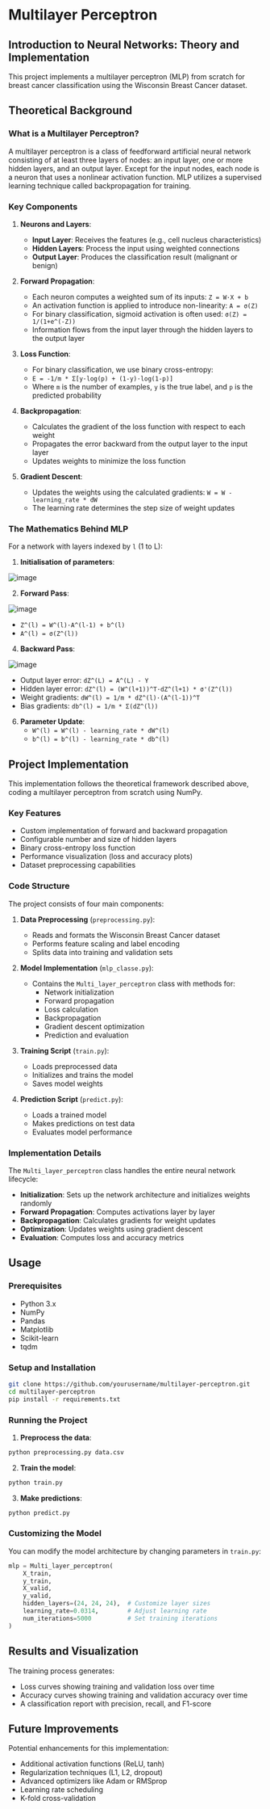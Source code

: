 # Multilayer Perceptron

## Introduction to Neural Networks: Theory and Implementation

This project implements a multilayer perceptron (MLP) from scratch for breast cancer classification using the Wisconsin Breast Cancer dataset.

## Theoretical Background

### What is a Multilayer Perceptron?

A multilayer perceptron is a class of feedforward artificial neural network consisting of at least three layers of nodes: an input layer, one or more hidden layers, and an output layer. Except for the input nodes, each node is a neuron that uses a nonlinear activation function. MLP utilizes a supervised learning technique called backpropagation for training.

### Key Components

1. **Neurons and Layers**: 
   - **Input Layer**: Receives the features (e.g., cell nucleus characteristics)
   - **Hidden Layers**: Process the input using weighted connections
   - **Output Layer**: Produces the classification result (malignant or benign)

2. **Forward Propagation**:
   - Each neuron computes a weighted sum of its inputs: `Z = W·X + b`
   - An activation function is applied to introduce non-linearity: `A = σ(Z)`
   - For binary classification, sigmoid activation is often used: `σ(Z) = 1/(1+e^(-Z))`
   - Information flows from the input layer through the hidden layers to the output layer

3. **Loss Function**:
   - For binary classification, we use binary cross-entropy:
   - `E = -1/m * Σ[y·log(p) + (1-y)·log(1-p)]`
   - Where `m` is the number of examples, `y` is the true label, and `p` is the predicted probability

4. **Backpropagation**:
   - Calculates the gradient of the loss function with respect to each weight
   - Propagates the error backward from the output layer to the input layer
   - Updates weights to minimize the loss function

5. **Gradient Descent**:
   - Updates the weights using the calculated gradients: `W = W - learning_rate * dW`
   - The learning rate determines the step size of weight updates

### The Mathematics Behind MLP

For a network with layers indexed by `l` (1 to L):
1. **Initialisation of parameters**:

![image](https://github.com/user-attachments/assets/8250955a-8979-4cff-a4ac-de79d4278a9a)

2. **Forward Pass**:

![image](https://github.com/user-attachments/assets/280c90e2-40b7-481c-b0f1-d5885375d274)

   - `Z^(l) = W^(l)·A^(l-1) + b^(l)`
   - `A^(l) = σ(Z^(l))`

4. **Backward Pass**:

![image](https://github.com/user-attachments/assets/0aa9f320-dc77-4a73-bb3d-5f92a25d9b86)

   - Output layer error: `dZ^(L) = A^(L) - Y`
   - Hidden layer error: `dZ^(l) = (W^(l+1))^T·dZ^(l+1) * σ'(Z^(l))`
   - Weight gradients: `dW^(l) = 1/m * dZ^(l)·(A^(l-1))^T`
   - Bias gradients: `db^(l) = 1/m * Σ(dZ^(l))`

6. **Parameter Update**:
   - `W^(l) = W^(l) - learning_rate * dW^(l)`
   - `b^(l) = b^(l) - learning_rate * db^(l)`

## Project Implementation

This implementation follows the theoretical framework described above, coding a multilayer perceptron from scratch using NumPy.

### Key Features

- Custom implementation of forward and backward propagation
- Configurable number and size of hidden layers
- Binary cross-entropy loss function
- Performance visualization (loss and accuracy plots)
- Dataset preprocessing capabilities

### Code Structure

The project consists of four main components:

1. **Data Preprocessing** (`preprocessing.py`):
   - Reads and formats the Wisconsin Breast Cancer dataset
   - Performs feature scaling and label encoding
   - Splits data into training and validation sets

2. **Model Implementation** (`mlp_classe.py`):
   - Contains the `Multi_layer_perceptron` class with methods for:
     - Network initialization
     - Forward propagation
     - Loss calculation
     - Backpropagation
     - Gradient descent optimization
     - Prediction and evaluation

3. **Training Script** (`train.py`):
   - Loads preprocessed data
   - Initializes and trains the model
   - Saves model weights

4. **Prediction Script** (`predict.py`):
   - Loads a trained model
   - Makes predictions on test data
   - Evaluates model performance

### Implementation Details

The `Multi_layer_perceptron` class handles the entire neural network lifecycle:

- **Initialization**: Sets up the network architecture and initializes weights randomly
- **Forward Propagation**: Computes activations layer by layer
- **Backpropagation**: Calculates gradients for weight updates
- **Optimization**: Updates weights using gradient descent
- **Evaluation**: Computes loss and accuracy metrics

## Usage

### Prerequisites

- Python 3.x
- NumPy
- Pandas
- Matplotlib
- Scikit-learn
- tqdm

### Setup and Installation

```bash
git clone https://github.com/yourusername/multilayer-perceptron.git
cd multilayer-perceptron
pip install -r requirements.txt
```

### Running the Project

1. **Preprocess the data**:
```bash
python preprocessing.py data.csv
```

2. **Train the model**:
```bash
python train.py
```

3. **Make predictions**:
```bash
python predict.py
```

### Customizing the Model

You can modify the model architecture by changing parameters in `train.py`:

```python
mlp = Multi_layer_perceptron(
    X_train, 
    y_train, 
    X_valid, 
    y_valid, 
    hidden_layers=(24, 24, 24),  # Customize layer sizes
    learning_rate=0.0314,        # Adjust learning rate
    num_iterations=5000          # Set training iterations
)
```

## Results and Visualization

The training process generates:
- Loss curves showing training and validation loss over time
- Accuracy curves showing training and validation accuracy over time
- A classification report with precision, recall, and F1-score

## Future Improvements

Potential enhancements for this implementation:
- Additional activation functions (ReLU, tanh)
- Regularization techniques (L1, L2, dropout)
- Advanced optimizers like Adam or RMSprop
- Learning rate scheduling
- K-fold cross-validation
